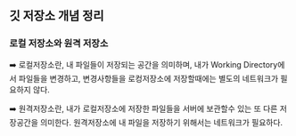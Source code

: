 ##  깃 저장소 개념 정리

### 로컬 저장소와 원격 저장소

➡️ 로컬저장소란, 내 파일들이 저장되는 공간을 의미하며, 내가 Working Directory에서 파일들을 변경하고, 변경사항들을 로컹저장소에 저장할때에는 별도의 네트워크가 필요하지 않다.

➡️ 원격저장소란, 내가 로컬저장소에 저장한 파일들을 서버에 보관할수 있는 또 다른 저장공간을 의미한다. 원격저장소에 내 파일을 저장하기 위해서는 네트워크가 필요하다.










